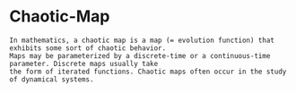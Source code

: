 # Chaotic-Map
    In mathematics, a chaotic map is a map (= evolution function) that exhibits some sort of chaotic behavior. 
    Maps may be parameterized by a discrete-time or a continuous-time parameter. Discrete maps usually take
    the form of iterated functions. Chaotic maps often occur in the study of dynamical systems.
